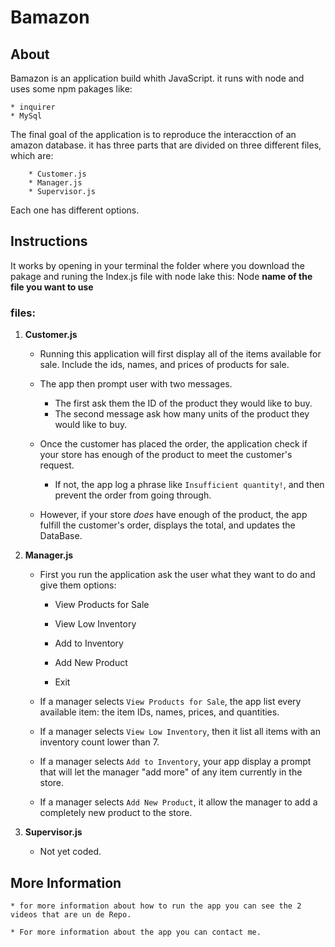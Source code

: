 # Bamazon

## About

Bamazon is an application build whith JavaScript. it runs with node and uses some npm pakages like:

    * inquirer
    * MySql

The final goal of the application is to reproduce the interacction of an amazon database. it has three parts that are divided on three different files, which are:

        * Customer.js
        * Manager.js
        * Supervisor.js

Each one has different options.

## Instructions

It works by opening in your terminal the folder where you download the pakage and runing the Index.js file with node lake this: Node **name of the file you want to use**

### files:

1. **Customer.js**

    * Running this application will first display all of the items available for sale. Include the ids, names, and prices of products for sale.
    * The app then prompt user with two messages.

        * The first ask them the ID of the product they would like to buy.
        * The second message ask how many units of the product they would like to buy.

    * Once the customer has placed the order, the application check if your store has enough of the product to meet the customer's request.

        * If not, the app log a phrase like `Insufficient quantity!`, and then prevent the order from going through.

    * However, if your store _does_ have enough of the product, the app fulfill the customer's order, displays the total, and updates the DataBase.

2. **Manager.js**

    * First you run the application ask the user what they want to do and give them options:

        * View Products for Sale

        * View Low Inventory
        
        * Add to Inventory
        
        * Add New Product

        * Exit

    * If a manager selects `View Products for Sale`, the app list every available item: the item IDs, names, prices, and quantities.

    * If a manager selects `View Low Inventory`, then it list all items with an inventory count lower than 7.

    * If a manager selects `Add to Inventory`, your app display a prompt that will let the manager "add more" of any item currently in the store.

    * If a manager selects `Add New Product`, it allow the manager to add a completely new product to the store.

3. **Supervisor.js**

    * Not yet coded.


## More Information

    * for more information about how to run the app you can see the 2 videos that are un de Repo.

    * For more information about the app you can contact me.